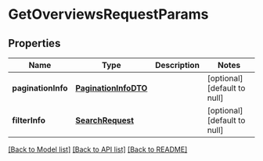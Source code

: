 # GetOverviewsRequestParams
## Properties

| Name | Type | Description | Notes |
|------------ | ------------- | ------------- | -------------|
| **paginationInfo** | [**PaginationInfoDTO**](PaginationInfoDTO.md) |  | [optional] [default to null] |
| **filterInfo** | [**SearchRequest**](SearchRequest.md) |  | [optional] [default to null] |

[[Back to Model list]](../README.md#documentation-for-models) [[Back to API list]](../README.md#documentation-for-api-endpoints) [[Back to README]](../README.md)

